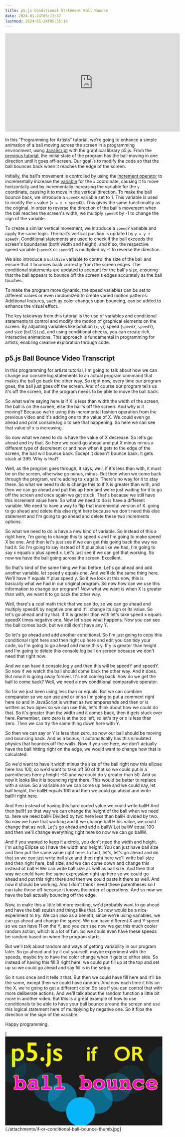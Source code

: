 ```yaml
---
title: p5.js Conditional Statement Ball Bounce
date: 2024-01-24T05:13:57
lastmod: 2024-01-24T05:55:14
---
```


<div class="iframe-16-9-container">
<iframe class="youTubeIframe" width="560" height="315" src="https://www.youtube.com/embed/y14SpHKL1gg?si=XlEGEaZWYJ_C8yf-?rel=0" title="YouTube video player" frameborder="0" allow="accelerometer; autoplay; clipboard-write; encrypted-media; gyroscope; picture-in-picture; web-share" allowfullscreen></iframe>
</div>

In this "Programming for Artists" tutorial, we're going to enhance a simple animation of a ball moving across the screen in a programming environment, using [JavaScript](../javascript.md) with the graphical library p5.js. From the [previous tutorial](./conditional-statements-p5-js.md), the initial state of the program has the ball moving in one direction until it goes off-screen. Our goal is to modify the code so that the ball bounces back when it reaches the edge of the screen.

Initially, the ball's movement is controlled by using the [increment operator](./increment-operator-p5-js.md) to incrementally increase the [variable](./variables-p5-js.md) for the `x` coordinate, causing it to move horizontally and by incrementally increasing the variable for the `y` coordinate, causing it to move in the vertical direction. To make the ball bounce back, we introduce a `speedX` variable set to 1. This variable is used to modify the `x` value (`x = x + speedX`). This gives the same functionality as the original. In order to reverse the direction of the ball's movement when the ball reaches the screen's width, we multiply `speedX` by -1 to change the sign of the variable.

To create a similar vertical movement, we introduce a `speedY` variable and apply the same logic. The ball's vertical position is updated by `y = y + speedY`. Conditional statements are used to check if the ball exceeds the screen's boundaries (both width and height), and if so, the respective speed variable (`speedX` or `speedY`) is multiplied by -1 to reverse the direction.

We also introduce a `ballSize` variable to control the size of the ball and ensure that it bounces back correctly from the screen edges. The conditional statements are updated to account for the ball's size, ensuring that the ball appears to bounce off the screen's edges accurately as the ball touches.

To make the program more dynamic, the speed variables can be set to different values or even randomized to create varied motion patterns. Additional features, such as color changes upon bouncing, can be added to enhance the visual effect.

The key takeaway from this tutorial is the use of variables and conditional statements to control and modify the motion of graphical elements on the screen. By adjusting variables like position (`x`, `y`), speed (`speedX`, `speedY`), and size (`ballSize`), and using conditional checks, you can create rich, interactive animations. This approach is fundamental in programming for artists, enabling creative exploration through code.

## p5.js Ball Bounce Video Transcript

In this programming for artists tutorial, I'm going to talk about how we can change our console log statements to an actual program command that makes the ball go back the other way. So right now, every time our program goes, the ball just goes off the screen. And of course our program tells us it's off the screen, but the program needs to be able to move the ball back.

So what we're saying here is if X is less than width the width of the screen, the ball is on the screen, else the ball's off the screen. And why is it moving? Because we're using this incremental fashion operation from the previous video and it's adding one to the value of X. We could even go ahead and print console.log x to see that happening. So here we can see that value of x is increasing.

So now what we need to do is have the value of X decrease. So let's go ahead and try that. So here we could go ahead and put X minus minus a different type of decrement or and now when it gets to the edge of the screen, the ball will bounce back. Except it doesn't bounce back. It gets stuck at 399. Why is that?

Well, as the program goes through, it says, well, if it's less than with, it must be on the screen, otherwise go minus, minus. But then when we come back through the program, we're adding to x again. There's no way for it to stay there. So what we need to do is change this to if X is greater than with, and then we can go ahead and put this up here and we're just waiting for it to go off the screen and once again we get stuck. That's because we still have this increment value here. So what we need to do is have a different variable. We need to have a way to flip that incremental version of X. going to go ahead and delete this else right here because we don't need this else statement and I'm going to go ahead and delete these two increments options.

So what we need to do is have a new kind of variable. So instead of this a right here, I'm going to change this to speed x and I'm going to make speed X be one. And then let's just see if we can get this going back the way we had it. So I'm going to say instead of X plus plus like we had, I'm going to say x equals x plus speed x. Let's just see if we can get that working. So now we have the ball going across the screen. Excellent.

So that's kind of the same thing we had before. Let's go ahead and add another variable. let speed y equals one. And we'll do the same thing here. We'll have Y equals Y plus speed y. So if we look at this now, this is basically what we had in our original program. So now how can we use this information to change our program? Now what we want is when X is greater than with, we want it to go back the other way.

Well, there's a cool math trick that we can do, so we can go ahead and multiply speedX by negative one and it'll change its sign or its value. So let's go ahead and try that. if X is greater than with let's take speed x equals speedX times negative one. Now let's see what happens. Now you can see the ball comes back, but we still don't have any Y.

So let's go ahead and add another conditional. So I'm just going to copy this conditional right here and then right up here and edit you can tidy your code, so I'm going to go ahead and make this y. If y is greater than height and I'm going to delete this console.log ball on screen because we don't need that right now.

And we can have it console.log y and then this will be speedY and speedY. So now if we watch the ball should come back the other way. And it does. But now it is going away forever. It's not coming back. how do we get the ball to come back? Well, we need a new conditional comparative operator.

So far we just been using less than or equals. But we can combine comparator so we can use and or or so I'm going to put a comment right here so and in JavaScript is written as two ampersands and then or is written as two pipes so we can use this, let's think about how we could do that. So it's greater than the width and it comes back, then it gets stuck over here. Remember, zero zero is at the top left, so let's try or x is less than zero. Then we can try the same thing down here with Y.

So then we can say or Y is less than zero. so now our ball should be moving and bouncing back. And as a bonus, it automatically has this simulated physics that bounces off the walls. Now if you see here, we don't actually have the ball hitting right on the edge, we would want to change how that is calculated.

So we'd want to have it width minus the size of the ball right now this ellipse here has 100, so we'd want to take off 50 of that so we could put in a parentheses here y height -50 and we could do y greater than 50. And so now it looks like it is bouncing right there. This would be better to replace with a value. So a variable so we can come up here and we could say, let ball height, the ballH equals 100 and then we could go ahead and write ballH right here.

And then instead of having this hard coded value we could write ballH And then ballH so that way we can change the height of the ball when we need to. here we need ballH Divided by two here less than ballH divided by two. So now we have that working and if we change ball H his value,
we could change that as well. Let's go ahead and add a ballW Let ballW equal 100 and then we'll change everything right here so now we can go ballW.

And if you wanted to keep it a circle, you don't need the width and height. I'm using Ellipse so I have the width and height. You can just have ball size and then put the same value right here. In fact, let's, let's go ahead and do that so we can just write ball size and then right here we'll write ball size and then right here, ball size, and we can come down and change this instead of ball H We can write ball size as well as ball size. And then that way we could have the same expression right up here so we could go ahead and put this right there and then we could paste it there as well. And now it should be working. And I don't think I need these parentheses so I can take those off because it knows the order of operations. And so now we have the ball actually bouncing off the edge.

Now, to make this a little bit more exciting, we'd probably want to go ahead and have the ball squish and things like that. So now would be a nice experiment to try. We can also as a benefit, since we're using variables, we can go ahead and change the speed. We can have different X and Y speed so we can have 11 on the Y, and you can see now we get this much cooler random action, which is a lot of fun. So we could even have these speeds be random based on when the program starts.

But we'll talk about random and ways of getting variability in our program later. So go ahead and try it out yourself, maybe experiment with the speeds, maybe try to have the color change when it gets to either side. So instead of having this fill B right here, we could put fill up at the top and set up so we could go ahead and say fill is in the setup.

So it runs once and it tells it that. But then we could have fill here and it'll be the same, except then we could have random. And now each time it hits on the X, we're going to get a different color. So see if you can control that with more deliberate actions. And we'll talk about the random function a little bit more in another video. But this is a great example of how to use conditionals to be able to have your ball bounce around the screen and use this logical statement here of multiplying by negative one. So it flips the direction or the sign of the variable.

Happy programming.

[![if OR conditional ball bounce javascript p5.js](./attachments/if-or-conditional-ball-bounce-thumb.jpg)(./attachments/if-or-conditional-ball-bounce-thumb.jpg]
